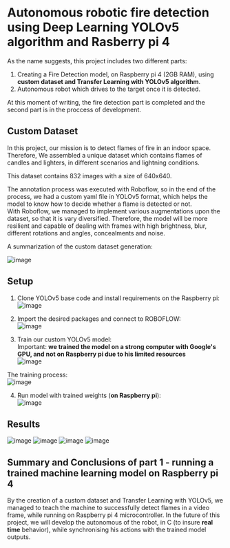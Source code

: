 # Autonomous robotic fire detection using Deep Learning YOLOv5 algorithm and Rasberry pi 4

As the name suggests, this project includes two different parts:<br>
1. Creating a Fire Detection model, on Raspberry pi 4 (2GB RAM), using **custom dataset and Transfer Learning with YOLOv5 algorithm**.
2. Autonomous robot which drives to the target once it is detected.<br>

At this moment of writing, the fire detection part is completed and the second part is in the proccess of development.

## Custom Dataset

In this project, our mission is to detect flames of fire in an indoor space.
Therefore, We assembled a unique dataset which contains flames of candles and lighters, in different scenarios and lightning conditions.

This dataset contains 832 images with a size of 640x640.<br>

The annotation process was executed with Roboflow, so in the end of the process, we had a custom yaml file in YOLOv5 format, which helps the model to know how to decide whether a flame is detected or not.<br>
With Roboflow, we managed to implement various augmentations upon the dataset, so that it is vary diversified.
Therefore, the model will be more resilient and capable of dealing with frames with high brightness, blur, different rotations and angles, concealments and noise.  

A summarization of the custom dataset generation:<br>

![image](https://user-images.githubusercontent.com/121958931/220979734-b65b9f3a-9761-4bd7-a530-72b1c9c7c8ef.png)

## Setup

1. Clone YOLOv5 base code and install requirements on the Raspberry pi:<br>
![image](https://user-images.githubusercontent.com/121958931/220930034-1bab3649-2123-40ce-bb31-117c3a29f37b.png)

2. Import the desired packages and connect to ROBOFLOW:<br>
![image](https://user-images.githubusercontent.com/121958931/220946259-a0781378-2e15-425e-a6b9-efd684b4fdde.png)

3. Train our custom YOLOv5 model:<br>
Important: **we trained the model on a strong computer with Google's GPU, and not on Raspberry pi due to his limited resources**<br>
![image](https://user-images.githubusercontent.com/121958931/220946339-efdf1f05-e620-462b-80b0-d50f10b13435.png)

The training process:<br>
![image](https://user-images.githubusercontent.com/121958931/220946945-5e259e5b-a29a-4661-8251-3977086355fb.png)

4. Run model with trained weights (**on Raspberry pi**):<br>
![image](https://user-images.githubusercontent.com/121958931/220947001-cea85f75-3e69-4576-8547-ac63973cc882.png)

## Results

![image](https://user-images.githubusercontent.com/121958931/220947210-6b664c42-1d42-4260-a4e3-e24b28288e21.png)
![image](https://user-images.githubusercontent.com/121958931/220947632-8951a910-a224-4ee4-bdf3-617c51f06733.png)
![image](https://user-images.githubusercontent.com/121958931/220947843-2894b777-cb2c-4bbf-9e4d-ebe4375aed00.png)
![image](https://user-images.githubusercontent.com/121958931/220947999-b8e73ff6-cad7-4a20-9674-24c089ca4f37.png)

## Summary and Conclusions of part 1 - running a trained machine learning model on Raspberry pi 4

By the creation of a custom dataset and Transfer Learning with YOLOv5, we managed to teach the machine to successfully detect flames in a video frame, while running on Raspberry pi 4 microcontroller.
In the future of this project, we will develop the autonomous of the robot, in C  (to insure **real time** behavior), while synchronising his actions with the trained model outputs.

